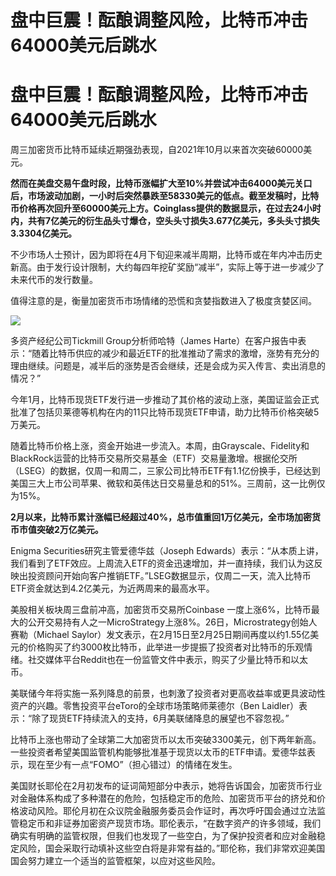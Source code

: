 # 盘中巨震！酝酿调整风险，比特币冲击64000美元后跳水

# 盘中巨震！酝酿调整风险，比特币冲击64000美元后跳水

周三加密货币比特币延续近期强劲表现，自2021年10月以来首次突破60000美元。

**然而在美盘交易午盘时段，比特币涨幅扩大至10%并尝试冲击64000美元关口后，市场波动加剧，一小时后突然暴跌至58330美元的低点。截至发稿时，比特币价格再次回升至60000美元上方。Coinglass提供的数据显示，在过去24小时内，共有7亿美元的衍生品头寸爆仓，空头头寸损失3.677亿美元，多头头寸损失3.3304亿美元。**

不少市场人士预计，因为即将在4月下旬迎来减半周期，比特币或在年内冲击历史新高。由于发行设计限制，大约每四年挖矿奖励“减半”，实际上等于进一步减少了未来代币的发行数量。

值得注意的是，衡量加密货币市场情绪的恐慌和贪婪指数进入了极度贪婪区间。

![](https://inews.gtimg.com/om_bt/O7duuwx7ivC0EQx30lpCzHXsSe4zAFM8OU5WAGqaLBNNYAA/1000)

多资产经纪公司Tickmill Group分析师哈特（James
Harte）在客户报告中表示：“随着比特币供应的减少和最近ETF的批准推动了需求的激增，涨势有充分的理由继续。问题是，减半后的涨势是否会继续，还是会成为买入传言、卖出消息的情况？”

今年1月，比特币现货ETF发行进一步推动了其价格的波动上涨，美国证监会正式批准了包括贝莱德等机构在内的11只比特币现货ETF申请，助力比特币价格突破5万美元。

随着比特币价格上涨，资金开始进一步流入。本周，由Grayscale、Fidelity和BlackRock运营的比特币交易所交易基金（ETF）交易量激增。根据伦交所（LSEG）的数据，仅周一和周二，三家公司比特币ETF有1.1亿份换手，已经达到美国三大上市公司苹果、微软和英伟达日交易量总和的51%。三周前，这一比例仅为15%。

**2月以来，比特币累计涨幅已经超过40%，总市值重回1万亿美元，全市场加密货币市值突破2万亿美元。**

Enigma Securities研究主管爱德华兹（Joseph
Edwards）表示：“从本质上讲，我们看到了ETF效应。上周流入ETF的资金迅速增加，并一直持续，我们认为这反映出投资顾问开始向客户推销ETF。”LSEG数据显示，仅周二一天，流入比特币ETF资金就达到4.2亿美元，为近两周来的最高水平。

美股相关板块周三盘前冲高，加密货币交易所Coinbase
一度上涨6%，比特币最大的公开交易持有人之一MicroStrategy上涨8%。26日，Microstrategy创始人赛勒（Michael
Saylor）发文表示，在2月15日至2月25日期间再度以约1.55亿美元的价格购买了约3000枚比特币，此举进一步提振了投资者对比特币的乐观情绪。社交媒体平台Reddit也在一份监管文件中表示，购买了少量比特币和以太币。

美联储今年将实施一系列降息的前景，也刺激了投资者对更高收益率或更具波动性资产的兴趣。零售投资平台eToro的全球市场策略师莱德尔（Ben
Laidler）表示：“除了现货ETF持续流入的支持，6月美联储降息的展望也不容忽视。”

比特币上涨也带动了全球第二大加密货币以太币突破3300美元，创下两年新高。一些投资者希望美国监管机构能够批准基于现货以太币的ETF申请。爱德华兹表示，现在至少有一点“FOMO”（担心错过）的情绪在发生。

美国财长耶伦在2月初发布的证词简短部分中表示，她将告诉国会，加密货币行业对金融体系构成了多种潜在的危险，包括稳定币的危险、加密货币平台的挤兑和价格波动风险。耶伦月初在众议院金融服务委员会作证时，再次呼吁国会通过立法监管稳定币和非证券加密资产现货市场。耶伦表示，“在数字资产的许多领域，我们确实有明确的监管权限，但我们也发现了一些空白，为了保护投资者和应对金融稳定风险，国会采取行动填补这些空白将是非常有益的。”耶伦称，我们非常欢迎美国国会努力建立一个适当的监管框架，以应对这些风险。

